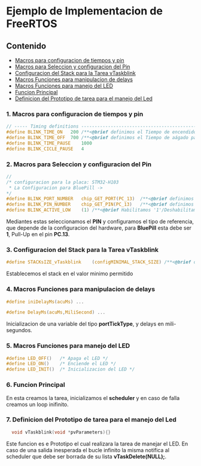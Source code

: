 # Ejemplo de Implementacion de FreeRTOS

## Contenido
* [Macros para configuracion de tiempos y pin](#macros-para-configuracion-de-tiempos-y-pin)
* [Macros para Seleccion y configuracion del Pin](#macros-para-seleccion-y-configuracion-del-pin)
* [Configuracion del Stack para la Tarea vTaskblink](#configuracion-del-stack-para-la-tarea-vtaskblink)
* [Macros Funciones para manipulacion de delays](#macros-funciones-para-manipulacion-de-delays)
* [Macros Funciones para manejo del LED](#macros-funciones-para-manejo-del-led)
* [Funcion Principal](#funcion-principal)
* [Definicion del Prototipo de tarea para el manejo del Led](#definicion-del-prototipo-de-tarea-para-el-manejo-del-led)

### 1. Macros para configuracion de tiempos y pin 
~~~ c   
// ----- Timing definitions -------------------------------------------------
#define BLINK_TIME_ON   200 /**<@brief definimos el Tiempo de encendido para el LED */
#define BLINK_TIME_OFF  700 /**<@brief definimos el Tiempo de aágado para el LED */
#define BLINK_TIME_PAUSE    1000  
#define BLINK_CICLE_PAUSE   4
~~~

### 2. Macros para Seleccion y configuracion del Pin 
~~~ c
//
/* configuracion para la placa: STM32-H103
 * La Configuracion para BluePill ->
*/
#define BLINK_PORT_NUMBER   chip_GET_PORT(PC_13)  /**<@brief definimos el Puerto para el LED */
#define BLINK_PIN_NUMBER    chip_GET_PIN(PC_13)   /**<@brief definimos el Pin del LED */
#define BLINK_ACTIVE_LOW    (1) /**<@brief Habilitamos '1'/Deshabilitamos '0' el pull up del LED*/
~~~
Mediantes estas seleccionamos el **PIN** y configuramos el tipo de referencia, que depende de la configuracion del hardware, para **BluePill** esta debe ser **1**, Pull-Up en el pin **PC.13**.

### 3. Configuracion del Stack para la Tarea vTaskblink
~~~ c
#define STACKsIZE_vTaskblink    (configMINIMAL_STACK_SIZE) /**<@brief definimos el tamaño del STACK de memoria para la tarea que maneja del LED */
~~~
Establecemos el stack en el valor minimo permitido


### 4. Macros Funciones para manipulacion de delays
~~~ c
#define iniDelayMs(acuMs) ...

#define DelayMs(acuMs,MiliSecond) ...
~~~
Inicializacion de una variable del tipo **portTickType**, y delays en mili-segundos.


### 5. Macros Funciones para manejo del LED
~~~ c
#define LED_OFF()   /* Apaga el LED */
#define LED_ON()    /* Enciende el LED */
#define LED_INIT()  /* Inicializacion del LED */
~~~

### 6. Funcion Principal 
En esta creamos la tarea, inicializamos el **scheduler** y en caso de falla creamos un loop inifinito.


### 7. Definicion del Prototipo de tarea para el manejo del Led
~~~ c 
  void vTaskblink(void *pvParameters){}
~~~ 
Este funcion es e Prototipo el cual realizara la tarea de manejar el LED. En caso de una salida inesperada el bucle infinito la misma notifica al scheduler que debe ser borrada de su lista **vTaskDelete(NULL);**.
